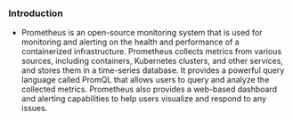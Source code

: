### Introduction

- Prometheus is an open-source monitoring system that is used for monitoring and alerting on the health and performance of a containerized infrastructure. Prometheus collects metrics from various sources, including containers, Kubernetes clusters, and other services, and stores them in a time-series database. It provides a powerful query language called PromQL that allows users to query and analyze the collected metrics. Prometheus also provides a web-based dashboard and alerting capabilities to help users visualize and respond to any issues.